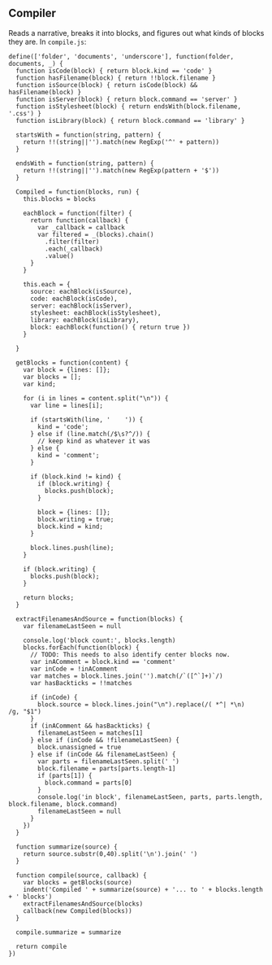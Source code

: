 Compiler
--------

Reads a narrative, breaks it into blocks, and figures out what kinds of blocks they are. In `compile.js`:

    define(['folder', 'documents', 'underscore'], function(folder, documents, _) {
      function isCode(block) { return block.kind == 'code' }
      function hasFilename(block) { return !!block.filename }
      function isSource(block) { return isCode(block) && hasFilename(block) }
      function isServer(block) { return block.command == 'server' }
      function isStylesheet(block) { return endsWith(block.filename, '.css') }
      function isLibrary(block) { return block.command == 'library' }

      startsWith = function(string, pattern) {
        return !!(string||'').match(new RegExp('^' + pattern))
      }

      endsWith = function(string, pattern) {
        return !!(string||'').match(new RegExp(pattern + '$'))
      }

      Compiled = function(blocks, run) {
        this.blocks = blocks

        eachBlock = function(filter) {
          return function(callback) {
            var _callback = callback
            var filtered = _(blocks).chain()
              .filter(filter)
              .each(_callback)
              .value()
          }
        }

        this.each = {
          source: eachBlock(isSource),
          code: eachBlock(isCode),
          server: eachBlock(isServer),
          stylesheet: eachBlock(isStylesheet),
          library: eachBlock(isLibrary),
          block: eachBlock(function() { return true })
        }
        
      }

      getBlocks = function(content) {
        var block = {lines: []};
        var blocks = [];
        var kind;

        for (i in lines = content.split("\n")) {
          var line = lines[i];

          if (startsWith(line, '    ')) { 
            kind = 'code';
          } else if (line.match(/$\s?^/)) {
            // keep kind as whatever it was
          } else {
            kind = 'comment';
          }

          if (block.kind != kind) {
            if (block.writing) {
              blocks.push(block);
            }

            block = {lines: []};
            block.writing = true;
            block.kind = kind;
          }

          block.lines.push(line);
        }

        if (block.writing) {
          blocks.push(block);
        }

        return blocks;
      }

      extractFilenamesAndSource = function(blocks) {
        var filenameLastSeen = null

        console.log('block count:', blocks.length)
        blocks.forEach(function(block) {
          // TODO: This needs to also identify center blocks now.
          var inAComment = block.kind == 'comment'
          var inCode = !inAComment
          var matches = block.lines.join('').match(/`([^`]+)`/)
          var hasBackticks = !!matches

          if (inCode) {
            block.source = block.lines.join("\n").replace(/( *^| *\n)    /g, "$1")
          }
          if (inAComment && hasBackticks) {
            filenameLastSeen = matches[1]
          } else if (inCode && !filenameLastSeen) {
            block.unassigned = true
          } else if (inCode && filenameLastSeen) {
            var parts = filenameLastSeen.split(' ')
            block.filename = parts[parts.length-1]
            if (parts[1]) {
              block.command = parts[0]
            }
            console.log('in block', filenameLastSeen, parts, parts.length, block.filename, block.command)
            filenameLastSeen = null
          }
        })
      }

      function summarize(source) {
        return source.substr(0,40).split('\n').join(' ')        
      }

      function compile(source, callback) {
        var blocks = getBlocks(source)
        indent('Compiled ' + summarize(source) + '... to ' + blocks.length + ' blocks')
        extractFilenamesAndSource(blocks)
        callback(new Compiled(blocks)) 
      }

      compile.summarize = summarize

      return compile
    })
